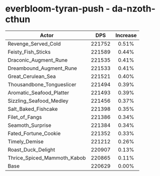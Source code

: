 # everbloom-tyran-push - da-nzoth-cthun
| Actor | DPS | Increase |
|---|:---:|:---:|
|Revenge_Served_Cold|221752|0.51%|
|Feisty_Fish_Sticks|221589|0.44%|
|Draconic_Augment_Rune|221535|0.41%|
|Dreambound_Augment_Rune|221533|0.41%|
|Great_Cerulean_Sea|221521|0.40%|
|Thousandbone_Tongueslicer|221494|0.39%|
|Aromatic_Seafood_Platter|221493|0.39%|
|Sizzling_Seafood_Medley|221456|0.37%|
|Salt_Baked_Fishcake|221398|0.35%|
|Filet_of_Fangs|221386|0.34%|
|Seamoth_Surprise|221384|0.34%|
|Fated_Fortune_Cookie|221352|0.33%|
|Timely_Demise|221212|0.26%|
|Roast_Duck_Delight|220907|0.13%|
|Thrice_Spiced_Mammoth_Kabob|220865|0.11%|
|Base|220629|0.00%|
